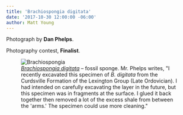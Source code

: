 ```yaml
---
title: 'Brachiospongia digitata'
date: '2017-10-30 12:00:00 -06:00'
author: Matt Young
---
```

Photograph by **Dan Phelps**.

Photography contest, **Finalist**.
<figure>
<img src="{{ site.baseurl }}/uploads/2017/Phelps_Brachiospongia_3_600.jpeg" alt="Brachiospongia"/>
<figcaption>
<a href="http://strata.uga.edu/cincy/fauna/hexactinellida/Brachiospongia.html"><i>Brachiospongia digitata</i></a> &ndash; fossil sponge. Mr. Phelps writes, "I recently excavated this specimen of <i>B. digitata</i> from the Curdsville Formation of the Lexington Group (Late Ordovician). I had intended on carefully excavating the layer in the future, but this specimen was in fragments at the surface. I glued it back together then removed a lot of the excess shale from between the 'arms.'  The specimen could use more cleaning."
</figcaption>
</figure>

